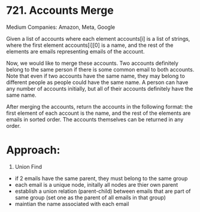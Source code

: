 # 721. Accounts Merge
Medium
Companies: Amazon, Meta, Google

Given a list of accounts where each element accounts[i] is a list of strings, where the first element accounts[i][0] is a name, and the rest of the elements are emails representing emails of the account.

Now, we would like to merge these accounts. Two accounts definitely belong to the same person if there is some common email to both accounts. Note that even if two accounts have the same name, they may belong to different people as people could have the same name. A person can have any number of accounts initially, but all of their accounts definitely have the same name.

After merging the accounts, return the accounts in the following format: the first element of each account is the name, and the rest of the elements are emails in sorted order. The accounts themselves can be returned in any order.

# Approach:
1. Union Find 
- if 2 emails have the same parent, they must belong to the same group
- each email is a unique node, initally all nodes are thier own parent
- establish a union relation (parent-child) between emails that are part of same group (set one as the parent of all emails in that group)
- maintian the name associated with each email 